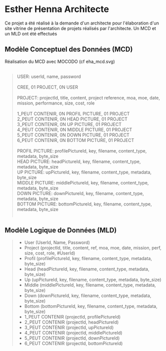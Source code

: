 # Esther Henna Architecte

Ce projet a été réalisé à la demande d'un architecte pour l'élaboration d'un site vitrine de présentation de projets réalisés par l'architecte.
Un MCD et un MLD ont été effectués

## Modèle Conceptuel des Données (MCD)

Réalisation du MCD avec MOCODO (cf eha_mcd.svg)<br/><br/>

> USER: userId, name, password<br/><br/>CREE, 01 PROJECT, 0N USER<br/><br/>PROJECT: projectId, title, content, project reference, moa, moe, date, mission, performance, size, cost, role<br/><br/>1_PEUT CONTENIR, 0N PROFIL PICTURE, 01 PROJECT<br/>2_PEUT CONTENIR, 0N HEAD PICTURE, 01 PROJECT<br/>3_PEUT CONTENIR, 0N UP PICTURE, 01 PROJECT<br/>4_PEUT CONTENIR, 0N MIDDLE PICTURE, 01 PROJECT<br/>5_PEUT CONTENIR, 0N DOWN PICTURE, 01 PROJECT<br/>6_PEUT CONTENIR, 0N BOTTOM PICTURE, 01 PROJECT<br/><br/>PROFIL PICTURE: profilePictureId, key, filename, content_type, metadata, byte_size<br/>HEAD PICTURE: headPictureId, key, filename, content_type, metadata, byte_size<br/>UP PICTURE: upPictureId, key, filename, content_type, metadata, byte_size<br/>MIDDLE PICTURE: middlePictureId, key, filename, content_type, metadata, byte_size<br/>DOWN PICTURE: downPictureId, key, filename, content_type, metadata, byte_size<br/>BOTTOM PICTURE: bottomPictureId, key, filename, content_type, metadata, byte_size<br/><br/>

## Modèle Logique de Données (MLD)

> - User (UserId, Name, Password)<br/>
> - Project (projectId, title, content, ref, moa, moe, date, mission, perf, size, cost, role, #UserId)<br/>
> - Profil (profilePictureId, key, filename, content_type, metadata, byte_size)<br/>
> - Head (headPictureId, key, filename, content_type, metadata, byte_size)<br/>
> - Up (upPictureId, key, filename, content_type, metadata, byte_size)<br/>
> - Middle (middlePictureId, key, filename, content_type, metadata, byte_size)<br/>
> - Down (downPictureId, key, filename, content_type, metadata, byte_size)<br/>
> - Bottom (bottomPictureId, key, filename, content_type, metadata, byte_size)<br/>
> - 1_PEUT CONTENIR (projectId, profilePictureId)<br/>
> - 2_PEUT CONTENIR (projectId, headPictureId)<br/>
> - 3_PEUT CONTENIR (projectId, upPictureId)<br/>
> - 4_PEUT CONTENIR (projectId, middlePictureId)<br/>
> - 5_PEUT CONTENIR (projectId, downPictureId)<br/>
> - 6_PEUT CONTENIR (projectId, bottomPictureId)<br/>

